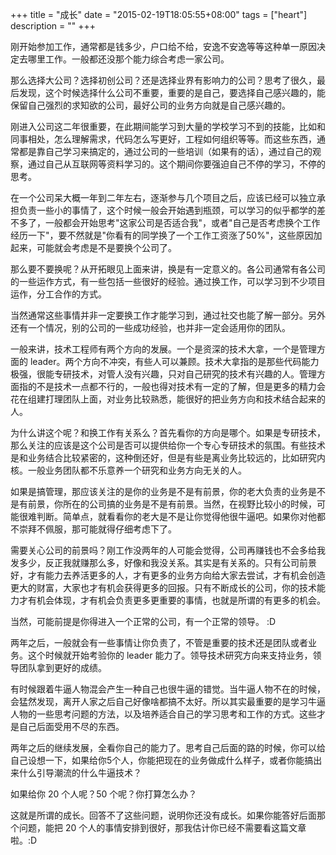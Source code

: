 +++
title = "成长"
date = "2015-02-19T18:05:55+08:00"
tags = ["heart"]
description = ""
+++

刚开始参加工作，通常都是钱多少，户口给不给，安逸不安逸等等这种单一原因决定去哪里工作。一般都还没那个能力综合考虑一家公司。

那么选择大公司？选择初创公司？还是选择业界有影响力的公司？思考了很久，最后发现，这个时候选择什么公司不重要，重要的是自己，要选择自己感兴趣的，能保留自己强烈的求知欲的公司，最好公司的业务方向就是自己感兴趣的。

刚进入公司这二年很重要，在此期间能学习到大量的学校学习不到的技能，比如和同事相处，怎么理解需求，代码怎么写更好，工程如何组织等等。而这些东西，通常都是靠自己学习来搞定的，通过公司的一些培训（如果有的话），通过自己的观察，通过自己从互联网等资料学习的。这个期间你要强迫自己不停的学习，不停的思考。

在一个公司呆大概一年到二年左右，逐渐参与几个项目之后，应该已经可以独立承担负责一些小的事情了，这个时候一般会开始遇到瓶颈，可以学习的似乎都学的差不多了，一般都会开始思考"这家公司是否适合我"，或者"自己是否考虑换个工作经历一下"，要不然就是"你看有的同学换了一个工作工资涨了50%"，这些原因加起来，可能就会考虑是不是要换个公司了。

那么要不要换呢？从开拓眼见上面来讲，换是有一定意义的。各公司通常有各公司的一些运作方式，有一些包括一些很好的经验。通过换工作，可以学习到不少项目运作，分工合作的方式。

当然通常这些事情并非一定要换工作才能学习到，通过社交也能了解一部分。另外还有一个情况，别的公司的一些成功经验，也并非一定会适用你的团队。

一般来讲，技术工程师有两个方向的发展。一个是资深的技术大拿，一个是管理方面的 leader。两个方向不冲突，有些人可以兼顾。技术大拿指的是那些代码能力极强，很能专研技术，对管人没有兴趣，只对自己研究的技术有兴趣的人。管理方面指的不是技术一点都不行的，一般也得对技术有一定的了解，但是更多的精力会花在组建打理团队上面，对业务比较熟悉，能很好的把业务方向和技术结合起来的人。

为什么讲这个呢？和换工作有关系么？首先看你的方向是哪个。如果是专研技术，那么关注的应该是这个公司是否可以提供给你一个专心专研技术的氛围。有些技术是和业务结合比较紧密的，这种倒还好，但是有些是离业务比较远的，比如研究内核。一般业务团队都不乐意养一个研究和业务方向无关的人。

如果是搞管理，那应该关注的是你的业务是不是有前景，你的老大负责的业务是不是有前景，你所在的公司搞的业务是不是有前景。当然，在视野比较小的时候，可能很难判断。简单点，就看看你的老大是不是让你觉得他很牛逼吧。如果你对他都不崇拜不佩服，那可能就得仔细考虑下了。

需要关心公司的前景吗？刚工作没两年的人可能会觉得，公司再赚钱也不会多给我发多少，反正我就赚那么多，好像和我没关系。其实是有关系的。只有公司前景好，才有能力去养活更多的人，才有更多的业务方向给大家去尝试，才有机会创造更大的财富，大家也才有机会获得更多的回报。只有不断成长的公司，你的技术能力才有机会体现，才有机会负责更多更重要的事情，也就是所谓的有更多的机会。

当然，可能前提是你得进入一个正常的公司，有一个正常的领导。 :D

两年之后，一般就会有一些事情让你负责了，不管是重要的技术还是团队或者业务。这个时候就开始考验你的 leader 能力了。领导技术研究方向来支持业务，领导团队拿到更好的成绩。

有时候跟着牛逼人物混会产生一种自己也很牛逼的错觉。当牛逼人物不在的时候，会猛然发现，离开人家之后自己好像啥都搞不太好。所以其实最重要的是学习牛逼人物的一些思考问题的方法，以及培养适合自己的学习思考和工作的方式。这些才是自己后面受用不尽的东西。

两年之后的继续发展，全看你自己的能力了。思考自己后面的路的时候，你可以给自己设想一下，如果给你5个人，你能把现在的业务做成什么样子，或者你能搞出来什么引导潮流的什么牛逼技术？

如果给你 20 个人呢？50 个呢？你打算怎么办？

这就是所谓的成长。回答不了这些问题，说明你还没有成长。如果你能答好后面那个问题，能把 20 个人的事情安排到很好，那我估计你已经不需要看这篇文章啦。:D
